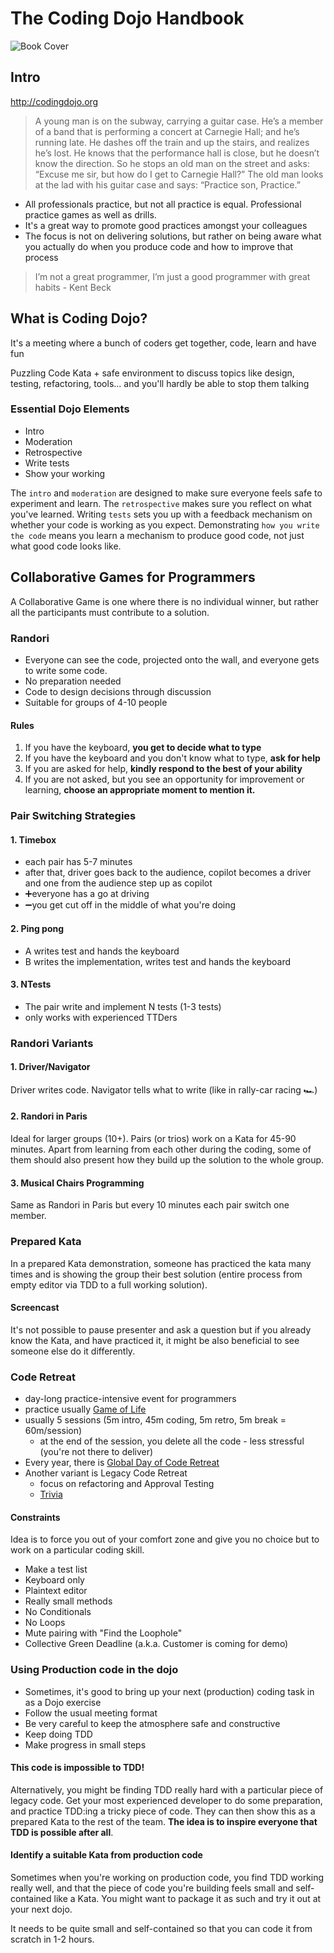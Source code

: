 # The Coding Dojo Handbook

![Book Cover](https://s3.amazonaws.com/titlepages.leanpub.com/codingdojohandbook/hero?1518047894)

## Intro

http://codingdojo.org

> A young man is on the subway, carrying a guitar case. He’s a member of a band that is performing a concert at Carnegie Hall; and he’s running late. He dashes off the train and up the stairs, and realizes he’s lost. He knows that the performance hall is close, but he doesn’t know the direction. So he stops an old man on the street and asks: “Excuse me sir, but how do I get to Carnegie Hall?” The old man looks at the lad with his guitar case and says: “Practice son, Practice.”

- All professionals practice, but not all practice is equal. Professional practice games as well as drills.
- It's a great way to promote good practices amongst your colleagues
- The focus is not on delivering solutions, but rather on being aware what you actually do when you produce code and how to improve that process

> I’m not a great programmer, I’m just a good programmer with great habits - Kent Beck



## What is Coding Dojo?

It's a meeting where a bunch of coders get together, code, learn and have fun

Puzzling Code Kata + safe environment to discuss topics like design, testing, refactoring, tools... and you'll hardly be able to stop them talking

### Essential Dojo Elements

- Intro
- Moderation
- Retrospective
- Write tests
- Show your working

The `intro` and `moderation` are designed to make sure everyone feels safe to experiment and learn. The `retrospective` makes sure you reflect on what you've learned. Writing `tests` sets you up with a feedback mechanism on whether your code is working as you expect. Demonstrating `how you write the code` means you learn a mechanism to produce good code, not just what good code looks like.


## Collaborative Games for Programmers

A Collaborative Game is one where there is no individual winner, but rather all the participants must contribute to a solution.

### Randori

- Everyone can see the code, projected onto the wall, and everyone gets to write some code.
- No preparation needed
- Code to design decisions through discussion
- Suitable for groups of 4-10 people

#### Rules

1. If you have the keyboard, **you get to decide what to type**
2. If you have the keyboard and you don't know what to type, **ask for help**
3. If you are asked for help, **kindly respond to the best of your ability**
4. If you are not asked, but you see an opportunity for improvement or learning, **choose an appropriate moment to mention it.**

### Pair Switching Strategies

#### 1. Timebox

- each pair has 5-7 minutes
- after that, driver goes back to the audience, copilot becomes a driver and one from the audience step up as copilot
- ➕everyone has a go at driving
- ➖you get cut off in the middle of what you're doing

#### 2. Ping pong

- A writes test and hands the keyboard
- B writes the implementation, writes test and hands the keyboard

#### 3. NTests

- The pair write and implement N tests (1-3 tests)
- only works with experienced TTDers


### Randori Variants

#### 1. Driver/Navigator

Driver writes code. Navigator tells what to write (like in rally-car racing 🏎)

#### 2. Randori in Paris

Ideal for larger groups (10+). Pairs (or trios) work on a Kata for 45-90 minutes. Apart from learning from each other during the coding, some of them should also present how they build up the solution to the whole group. 

#### 3. Musical Chairs Programming

Same as Randori in Paris but every 10 minutes each pair switch one member. 


### Prepared Kata

In a prepared Kata demonstration, someone has practiced the kata many times and is showing the group their best solution (entire process from empty editor via TDD to a full working solution).

#### Screencast 

It's not possible to pause presenter and ask a question but if you already know the Kata, and have practiced it, it might be also beneficial to see someone else do it differently.


### Code Retreat

- day-long practice-intensive event for programmers
- practice usually [Game of Life](https://en.wikipedia.org/wiki/Conway%27s_Game_of_Life)
- usually 5 sessions (5m intro, 45m coding, 5m retro, 5m break = 60m/session)
  - at the end of the session, you delete all the code - less stressful (you're not there to deliver)
- Every year, there is [Global Day of Code Retreat](https://www.coderetreat.org/)
- Another variant is Legacy Code Retreat
  - focus on refactoring and Approval Testing
  - [Trivia](https://github.com/jbrains/trivia)
 
#### Constraints

Idea is to force you out of your comfort zone and give you no choice but to work on a particular coding skill.

- Make a test list
- Keyboard only
- Plaintext editor
- Really small methods
- No Conditionals
- No Loops
- Mute pairing with "Find the Loophole"
- Collective Green Deadline (a.k.a. Customer is coming for demo)


### Using Production code in the dojo

- Sometimes, it's good to bring up your next (production) coding task in as a Dojo exercise
- Follow the usual meeting format
- Be very careful to keep the atmosphere safe and constructive
- Keep doing TDD
- Make progress in small steps

#### This code is impossible to TDD!

Alternatively, you might be finding TDD really hard with a particular piece of legacy code. Get your most experienced developer to do some preparation, and practice TDD:ing a tricky piece of code. They can then show this as a prepared Kata to the rest of the team. **The idea is to inspire everyone that TDD is possible after all**.

#### Identify a suitable Kata from production code

Sometimes when you're working on production code, you find TDD working really well, and that the piece of code you're building feels small and self-contained like a Kata. You might want to package it as such and try it out at your next dojo.

It needs to be quite small and self-contained so that you can code it from scratch in 1-2 hours.



